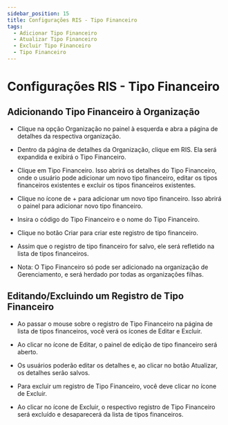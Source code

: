 ```yaml
---
sidebar_position: 15
title: Configurações RIS - Tipo Financeiro
tags:
  - Adicionar Tipo Financeiro
  - Atualizar Tipo Financeiro
  - Excluir Tipo Financeiro
  - Tipo Financeiro
---
```

# Configurações RIS - Tipo Financeiro

## Adicionando Tipo Financeiro à Organização

- Clique na opção Organização no painel à esquerda e abra a página de detalhes da respectiva organização.

- Dentro da página de detalhes da Organização, clique em RIS. Ela será expandida e exibirá o Tipo Financeiro.

- Clique em Tipo Financeiro. Isso abrirá os detalhes do Tipo Financeiro, onde o usuário pode adicionar um novo tipo financeiro, editar os tipos financeiros existentes e excluir os tipos financeiros existentes.

  

- Clique no ícone de + para adicionar um novo tipo financeiro. Isso abrirá o painel para adicionar novo tipo financeiro.

- Insira o código do Tipo Financeiro e o nome do Tipo Financeiro.

- Clique no botão Criar para criar este registro de tipo financeiro.

 

- Assim que o registro de tipo financeiro for salvo, ele será refletido na lista de tipos financeiros.

 

- Nota: O Tipo Financeiro só pode ser adicionado na organização de Gerenciamento, e será herdado por todas as organizações filhas.

## Editando/Excluindo um Registro de Tipo Financeiro

- Ao passar o mouse sobre o registro de Tipo Financeiro na página de lista de tipos financeiros, você verá os ícones de Editar e Excluir.

  

- Ao clicar no ícone de Editar, o painel de edição de tipo financeiro será aberto.

- Os usuários poderão editar os detalhes e, ao clicar no botão Atualizar, os detalhes serão salvos.

 

- Para excluir um registro de Tipo Financeiro, você deve clicar no ícone de Excluir.

 

- Ao clicar no ícone de Excluir, o respectivo registro de Tipo Financeiro será excluído e desaparecerá da lista de tipos financeiros.